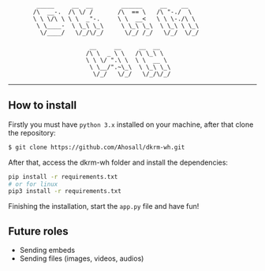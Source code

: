 ```
        _____     __  __        ______     __    __
       /\  __-.  /\ \/ /       /\  == \   /\ "-./  \
       \ \ \/\ \ \ \  _"-.     \ \  __<   \ \ \-./\ \
        \ \____-  \ \_\ \_\     \ \_\ \_\  \ \_\ \ \_\
         \/____/   \/_/\/_/      \/_/ /_/   \/_/  \/_/

                       __     __     __  __
                      /\ \  _ \ \   /\ \_\ \
                      \ \ \/ ".\ \  \ \  __ \
                       \ \__/".~\_\  \ \_\ \_\
                        \/_/   \/_/   \/_/\/_/
```

---

## How to install

Firstly you must have `python 3.x` installed on your machine, after that clone the repository:

```sh
$ git clone https://github.com/Ahosall/dkrm-wh.git
```

After that, access the dkrm-wh folder and install the dependencies:

```sh
pip install -r requirements.txt
# or for linux
pip3 install -r requirements.txt
```

Finishing the installation, start the `app.py` file and have fun!

## Future roles

- Sending embeds
- Sending files (images, videos, audios)
